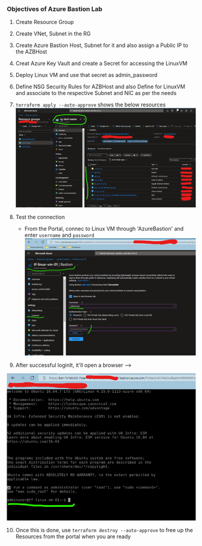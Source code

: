 ### Objectives of Azure Bastion Lab

1. Create Resource Group

2. Create VNet, Subnet in the RG

3. Create Azure Bastion Host, Subnet for it and also assign a Public IP to the AZBHost

4. Creat Azure Key Vault and create a Secret for accessing the LinuxVM

5. Deploy Linux VM and use that secret as admin_password

6. Define NSG Security Rules for AZBHost and also Define for LinuxVM and associate to the respective
   Subnet and NIC as per the needs

7. `terraform apply --auto-approve` shows the below resources
   ![Azure Portal](/images/Terraform_Apply.png)

8. Test the connection
   - From the Portal, connec to Linux VM through 'AzureBastion' and enter `username` and `password` 
   ![Connect LinuxVM through Bastion](/images/LinuxVM_BastionConnect.png)
    
9.  After successful loginIt, it'll open a browser -->

   ![Linux VM](/images/LinuxVM_Login.png)

10. Once this is done, use `terraform destroy --auto-approve` to free up the Resources from the portal when you are ready